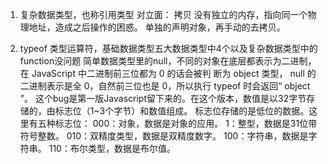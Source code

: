 1. 复杂数据类型，也称引用类型
   对立面： 拷贝
   没有独立的内存，指向同一个物理地址，造成之后操作的困惑。
   单独的声明对象，再手动的去拷贝。

2. typeof 类型运算符，基础数据类型五大数据类型中4个以及复杂数据类型中的function没问题
   简单数据类型里的null，不同的对象在底层都表示为二进制，在 JavaScript 中二进制前三位都为 0 的话会被判
   断为 object 类型， null 的二进制表示是全 0，自然前三位也是 0，所以执行 typeof 时会返回“ object ”。
    这个bug是第一版Javascript留下来的。在这个版本，数值是以32字节存储的，由标志位（1~3个字节）和数值组成。
    标志位存储的是低位的数据。这里有五种标志位：
    000：对象，数据是对象的应用。
    1：整型，数据是31位带符号整数。
    010：双精度类型，数据是双精度数字。
    100：字符串，数据是字符串。
    110：布尔类型，数据是布尔值。